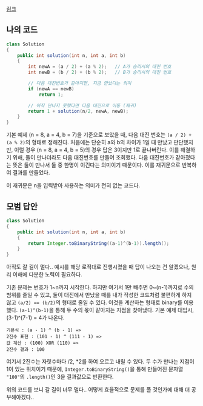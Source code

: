 [링크](https://programmers.co.kr/learn/courses/30/lessons/12985)

## 나의 코드
```java
class Solution
{
    public int solution(int n, int a, int b)
    {
        int newA = (a / 2) + (a % 2);   // A가 승리시의 대진 번호
        int newB = (b / 2) + (b % 2);   // B가 승리시의 대진 번호

        // 다음 대진번호가 같아지면, 지금 만났다는 의미
        if (newA == newB)
            return 1;   

        // 아직 만나지 못했다면 다음 대진으로 이동 (재귀)
        return 1 + solution(n/2, newA, newB);
    }
}
```
기본 예제 (n = 8, a = 4, b = 7)을 기준으로 보았을 때, 다음 대진 번호는 `(a / 2) + (a % 2)`의 형태로 정해진다. 처음에는 단순히 a와 b의 차이가 1일 때 만났고 판단했지만, 이럴 경우 (n = 8, a = 4, b = 5)의 경우 답은 3이지만 1로 끝나버린다. 이를 해결하기 위해, 둘이 만나더라도 다음 대진번호를 만들어 조회했다.
다음 대진번호가 같아졌다는 뜻은 둘이 만나서 둘 중 한명이 이긴다는 의미이기 때문이다.
이를 재귀문으로 반복하여 결과를 만들었다.

이 재귀문은 n을 입력받아 사용하는 의미가 전혀 없는 코드다.

## 모범 답안
```java
class Solution
{
    public int solution(int n, int a, int b)
    {
        return Integer.toBinaryString((a-1)^(b-1)).length();
    }
}
```
아직도 갈 길이 멀다.. 예시를 해당 로직대로 진행시켰을 때 답이 나오는 건 알겠으나, 원리 이해에 다분한 노력이 필요하다.

기존 문제는 번호가 1~n까지 시작한다. 하지만 여기서 1만 빼주면 0~(n-1)까지로 수의 범위를 줄일 수 있고, 둘이 대진에서 만났을 때를 내가 작성한 코드처럼 불편하게 하지 않고 `(a/2) == (b/2)`의 형태로 줄일 수 있다.
이것을 계산하는 형태로 binary를 이용했다. `(a-1)^(b-1)`을 통해 두 수의 몫이 같아지는 지점을 찾아냈다. 기본 예제 대입시, (3-1)^(7-1) = 4가 나온다.
```
기본식 : (a - 1) ^ (b - 1) =>
2진수 표현 : (101 - 1) ^ (111 - 1) =>
값 계산 : (100) XOR (110) =>
2진수 결과 : 100
```
여기서 2진수는 자릿수마다 /2, *2를 하여 오르고 내릴 수 있다. 두 수가 만나는 지점이 1이 있는 위치이기 때문에, `Integer.toBinaryString()`을 통해 만들어진 문자열 `"100"`의 `.length()`인 3을 결과값으로 반환한다.


위의 코드를 보니 갈 길이 너무 멀다..
어떻게 효율적으로 문제를 풀 것인가에 대해 더 공부해야겠다..
